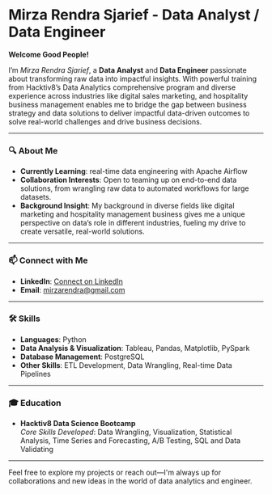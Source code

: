 # **Mirza Rendra Sjarief - Data Analyst / Data Engineer**

  **Welcome Good People!**
  
I’m *Mirza Rendra Sjarief*, a **Data Analyst** and **Data Engineer** passionate about transforming raw data into impactful insights. With powerful training from Hacktiv8’s Data Analytics comprehensive program and diverse experience across industries like digital sales marketing, and hospitality business management enables me to bridge the gap between business strategy and data solutions to deliver impactful data-driven outcomes to solve real-world challenges and drive business decisions.

---

### 🔍 **About Me**
-  **Currently Learning**: real-time data engineering with Apache Airflow
-  **Collaboration Interests**: Open to teaming up on end-to-end data solutions, from wrangling raw data to automated workflows for large datasets.
-  **Background Insight**: My background in diverse fields like digital marketing and hospitality management business gives me a unique perspective on data’s role in different industries, fueling my drive to create versatile, real-world solutions. 
---
### 📫 **Connect with Me**
- **LinkedIn**: [Connect on LinkedIn](www.linkedin.com/in/mirza-rendra-sjarief-839b90166/)
- **Email**: mirzarendra@gmail.com
---
###  🛠 **Skills**
- **Languages**: Python  
- **Data Analysis & Visualization**: Tableau, Pandas, Matplotlib, PySpark 
- **Database Management**: PostgreSQL  
- **Other Skills**: ETL Development, Data Wrangling, Real-time Data Pipelines
---
### 🎓 **Education**
- **Hacktiv8 Data Science Bootcamp**  
  *Core Skills Developed*: Data Wrangling, Visualization, Statistical Analysis, Time Series and Forecasting, A/B Testing, SQL and Data Validating
---
Feel free to explore my projects or reach out—I'm always up for collaborations and new ideas in the world of data analytics and engineer.
